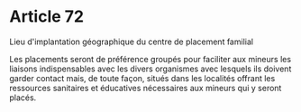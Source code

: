 # Article 72

Lieu d'implantation géographique du centre de placement familial

Les placements seront de préférence groupés pour faciliter aux mineurs les liaisons indispensables avec les divers organismes avec lesquels ils doivent garder contact mais, de toute façon, situés dans les localités offrant les ressources sanitaires et éducatives nécessaires aux mineurs qui y seront placés.
